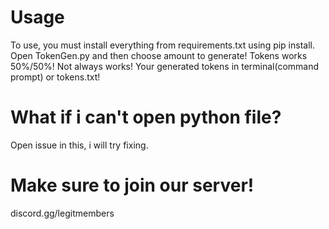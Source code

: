 # Usage
To use, you must install everything from requirements.txt using pip install.
Open TokenGen.py and then choose amount to generate! Tokens works 50%/50%! Not always works!
Your generated tokens in terminal(command prompt) or tokens.txt!

# What if i can't open python file?
Open issue in this, i will try fixing.

# Make sure to join our server!
discord.gg/legitmembers
